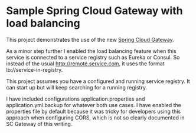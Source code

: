 # Sample Spring Cloud Gateway with load balancing

This project demonstrates the use of the new [Spring Cloud Gateway](https://spring.io/projects/spring-cloud-gateway).

As a minor step further I enabled the load balancing feature when this service is connected to a service registry such as Eureka or Consul. So instead of the usual http://remote.service.com, it uses the format lb://service-in-registry.

This project assumes you have a configured and running service registry. It can start up but will keep searching for a running registry.

I have included configurations application.properties and application.yml.backup for whatever both use cases. I have enabled the properties file by default because it was tricky for developers using this approach when configuring CORS, which is not so clearly documented in SC Gateway of this writing.